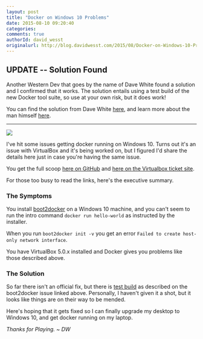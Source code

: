 ```yaml
---
layout: post
title: "Docker on Windows 10 Problems"
date: 2015-08-10 09:20:40
categories:
comments: true
authorId: david_wesst
originalurl: http://blog.davidwesst.com/2015/08/Docker-on-Windows-10-Problems/
---
```


## UPDATE -- Solution Found
Another Western Dev that goes by the name of Dave White found a solution and I confirmed that it works. The solution entails using a test build of the new Docker tool suite, so use at your own risk, but it does work!

You can find the solution from Dave White [here](http://www.westerndevs.com/getting-docker-running-on-windows-10/), and learn more about the man himself [here](http://www.westerndevs.com/bios/dave_white/).

<!--more-->

---
![](http://blog.davidwesst.com/2015/08/Docker-on-Windows-10-Problems/docker-logo.png)

I've hit some issues getting docker running on Windows 10. Turns out it's an issue with VirtualBox and it's being worked on, but I figured I'd share the details here just in case you're having the same issue.

You get the full scoop [here on GitHub](https://github.com/boot2docker/boot2docker/issues/1015) and [here on the Virtualbox ticket site](https://www.virtualbox.org/ticket/14040).

For those too busy to read the links, here's the executive summary.

### The Symptoms
You install [boot2docker](http://boot2docker.io) on a Windows 10 machine, and you can't seem to run the intro command `docker run hello-world` as instructed by the installer.

When you run `boot2docker init -v` you get an error `Failed to create host-only network interface`.

You have VirtualBox 5.0.x installed and Docker gives you problems like those described above.

### The Solution
So far there isn't an official fix, but there is [test build](https://github.com/boot2docker/boot2docker/issues/1015#issuecomment-127313908) as described on the boot2docker issue linked above. Personally, I haven't given it a shot, but it looks like things are on their way to be mended.

Here's hoping that it gets fixed so I can finally upgrade my desktop to Windows 10, and get docker running on my laptop.

*Thanks for Playing. ~ DW*
